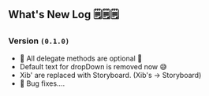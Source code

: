 ## What's New Log 🗒🗒🗒

### Version ```(0.1.0)```
- 🏹  All delegate methods are optional 🎯
- Default text for dropDown is removed now 😅
- Xib' are replaced with Storyboard. (Xib's → Storyboard) 
- 🐞 Bug fixes....
